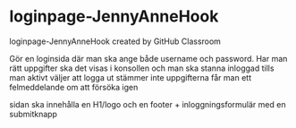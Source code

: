 # loginpage-JennyAnneHook
loginpage-JennyAnneHook created by GitHub Classroom

Gör en loginsida där man ska ange både username och password. 
Har man rätt uppgifter ska det visas i konsollen och man ska stanna inloggad tills man aktivt väljer att logga ut
stämmer inte uppgifterna får man ett felmeddelande om att försöka igen

sidan ska innehålla en H1/logo och en footer + inloggningsformulär med en submitknapp
